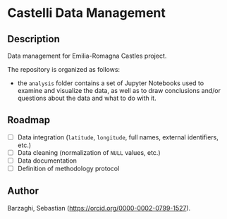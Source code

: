 # Castelli Data Management

## Description

Data management for Emilia-Romagna Castles project.

The repository is organized as follows:
* the `analysis` folder contains a set of Jupyter Notebooks used to examine and visualize the data, as well as to draw conclusions and/or questions about the data and what to do with it.

## Roadmap

- [ ] Data integration (`latitude`, `longitude`, full names, external identifiers, etc.)
- [ ] Data cleaning (normalization of `NULL` values, etc.)
- [ ] Data documentation
- [ ] Definition of methodology protocol

## Author

Barzaghi, Sebastian (https://orcid.org/0000-0002-0799-1527).